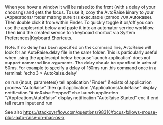 When you hover a window it will be raised to the front (with a delay of your choosing) and gets the focus.
To use it, copy the AutoRaise binary to your /Applications/ folder making sure it is executable (chmod 700 AutoRaise).
Then double click it from within Finder. To quickly toggle it on/off you can use the applescript below and paste it
into an automator service workflow. Then bind the created service to a keyboard shortcut via
System Preferences|Keyboard|Shortcuts.

Note: If no delay has been specified on the command line, AutoRaise will look for an AutoRaise.delay file in the same
folder. This is particularly useful when using the applescript below because 'launch application' does not support
command line arguments. The delay should be specified in units of 50ms. For example to specify a delay of 150ms run
this command once in a terminal: 'echo 3 > AutoRaise.delay'

on run {input, parameters}
    tell application "Finder"
        if exists of application process "AutoRaise" then
            quit application "/Applications/AutoRaise"
            display notification "AutoRaise Stopped"
        else
            launch application "/Applications/AutoRaise"
            display notification "AutoRaise Started"
        end if
    end tell
    return input
end run

See also https://stackoverflow.com/questions/98310/focus-follows-mouse-plus-auto-raise-on-mac-os-x
